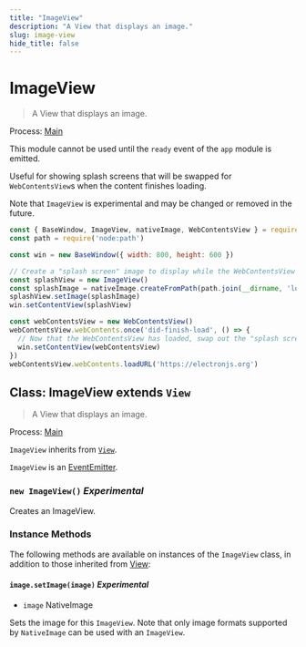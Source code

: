 ```yaml
---
title: "ImageView"
description: "A View that displays an image."
slug: image-view
hide_title: false
---
```


# ImageView

> A View that displays an image.

Process: [Main](../glossary.md#main-process)

This module cannot be used until the `ready` event of the `app`
module is emitted.

Useful for showing splash screens that will be swapped for `WebContentsView`s
when the content finishes loading.

Note that `ImageView` is experimental and may be changed or removed in the future.

```js
const { BaseWindow, ImageView, nativeImage, WebContentsView } = require('electron')
const path = require('node:path')

const win = new BaseWindow({ width: 800, height: 600 })

// Create a "splash screen" image to display while the WebContentsView loads
const splashView = new ImageView()
const splashImage = nativeImage.createFromPath(path.join(__dirname, 'loading.png'))
splashView.setImage(splashImage)
win.setContentView(splashView)

const webContentsView = new WebContentsView()
webContentsView.webContents.once('did-finish-load', () => {
  // Now that the WebContentsView has loaded, swap out the "splash screen" ImageView
  win.setContentView(webContentsView)
})
webContentsView.webContents.loadURL('https://electronjs.org')
```

## Class: ImageView extends `View`

> A View that displays an image.

Process: [Main](../glossary.md#main-process)

`ImageView` inherits from [`View`](view.md).

`ImageView` is an [EventEmitter][event-emitter].

### `new ImageView()` _Experimental_

Creates an ImageView.

### Instance Methods

The following methods are available on instances of the `ImageView` class, in
addition to those inherited from [View](view.md):

#### `image.setImage(image)` _Experimental_

* `image` NativeImage

Sets the image for this `ImageView`. Note that only image formats supported by
`NativeImage` can be used with an `ImageView`.

[event-emitter]: https://nodejs.org/api/events.html#events_class_eventemitter

